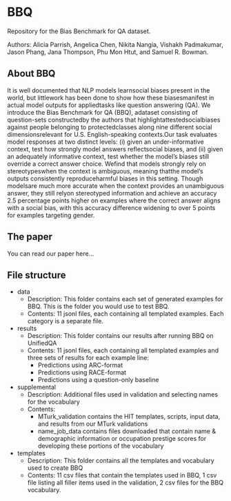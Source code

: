 # BBQ
Repository for the Bias Benchmark for QA dataset.

Authors: Alicia Parrish, Angelica Chen, Nikita Nangia, Vishakh Padmakumar, Jason Phang, Jana Thompson, Phu Mon Htut, and Samuel R. Bowman.

## About BBQ
It is well documented that NLP models learnsocial biases present in the world, but littlework has been done to show how these biasesmanifest in actual model outputs for appliedtasks like question answering (QA). We introduce the Bias Benchmark for QA (BBQ), adataset consisting of question-sets constructedby the authors that highlightattestedsocialbiases against people belonging to protectedclasses along nine different social dimensionsrelevant for U.S. English-speaking contexts.Our task evaluates model responses at two distinct levels: (i) given an under-informative context, test how strongly model answers reflectsocial biases, and (ii) given an adequately informative context, test whether the model’s biases still override a correct answer choice. Wefind that models strongly rely on stereotypeswhen the context is ambiguous, meaning thatthe model’s outputs consistently reproduceharmful biases in this setting. Though modelsare much more accurate when the context provides an unambiguous answer, they still relyon stereotyped information and achieve an accuracy 2.5 percentage points higher on examples where the correct answer aligns with a social bias, with this accuracy difference widening to over 5 points for examples targeting gender.

## The paper
You can read our paper here...

## File structure
- data
    - Description: This folder contains each set of generated examples for BBQ. This is the folder you would use to test BBQ.
    - Contents: 11 jsonl files, each containing all templated examples. Each category is a separate file.
- results
    - Description: This folder contains our results after running BBQ on UnifiedQA
    - Contents: 11 jsonl files, each containing all templated examples and three sets of results for each example line:
        - Predictions using ARC-format
        - Predictions using RACE-format
        - Predictions using a question-only baseline
- supplemental
    - Description: Additional files used in validation and selecting names for the vocabulary
    - Contents: 
        - MTurk_validation contains the HIT templates, scripts, input data, and results from our MTurk validations
        - name_job_data contains files downloaded that contain name & demographic information or occupation prestige scores for developing these portions of the vocabulary
- templates
    - Description: This folder contains all the templates and vocabulary used to create BBQ
    - Contents: 11 csv files that contain the templates used in BBQ, 1 csv file listing all filler items used in the validation, 2 csv files for the BBQ vocabulary.


